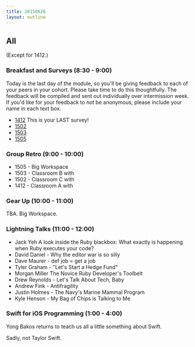 ```yaml
---
title: 20150626
layout: outline
---
```


## All 

(Except for 1412.)

### Breakfast and Surveys (8:30 - 9:00)

Today is the last day of the module, so you'll be giving feedback to each of your peers in your cohort. Please take time to do this thoughtfully. The feedback will be compiled and sent out individually over intermission week. If you'd like for your feedback to *not* be anonymous, please include your name in each text box. 

* [1412](https://docs.google.com/a/casimircreative.com/forms/d/1B-kZBDsmXH8gIQLLxMo6HLTGxMesNbNW2w8oCOXT3Pw/viewform) This is your LAST survey!
* [1502](https://docs.google.com/a/casimircreative.com/forms/d/1AqKN8HsG7xHRE1E3vqrZ900x45IqukR2nvnxV2NBlCM/viewform)
* [1503](https://docs.google.com/a/casimircreative.com/forms/d/1Vt7Z_xbyxahHW2xJbY0md1fHbYgUN9GEv_GPJStp86c/viewform)
* [1505](https://docs.google.com/a/casimircreative.com/forms/d/1BoML0k2L9LNgqlsL3e7Jf8eMTPHEK-lGDD93L6e0EGE/viewform)


### Group Retro (9:00 - 10:00)

* 1505 - Big Workspace 
* 1503 - Classroom B with 
* 1502 - Classroom C with 
* 1412 - Classroom A with 

### Gear Up (10:00 - 11:00)

TBA. Big Workspace.

### Lightning Talks (11:00 - 12:00) 

* Jack Yeh A look inside the Ruby blackbox: What exactly is happening when Ruby executes your code? 
* David Daniel - Why the editor war is so silly
* Dave Maurer - def job = get a job 
* Tyler Graham - "Let's Start a Hedge Fund" 
* Morgan Miller The Novice Ruby Developer's Toolbelt
* Drew Reynolds - Let's Talk About Tech, Baby
* Andrew Fink - Antifragility 
* Justin Holmes - The Navy's Marine Mammal Program
* Kyle Henson - My Bag of Chips is Talking to Me

### Swift for iOS Programming (1:00 - 4:00)

Yong Bakos returns to teach us all a little something about Swift.

Sadly, not Taylor Swift.